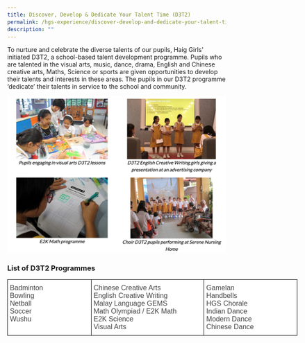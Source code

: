 ```yaml
---
title: Discover, Develop & Dedicate Your Talent Time (D3T2)
permalink: /hgs-experience/discover-develop-and-dedicate-your-talent-time/
description: ""
---
```

To nurture and celebrate the diverse talents of our pupils, Haig Girls' initiated D3T2, a school-based talent development programme. Pupils who are talented in the visual arts, music, dance, drama, English and Chinese creative arts, Maths, Science or sports are given opportunities to develop their talents and interests in these areas. The pupils in our D3T2 programme ‘dedicate’ their talents in service to the school and community.

![](/images/d3t2.png)

### List of D3T2 Programmes

<style type="text/css">
.tg  {border-collapse:collapse;border-spacing:0;margin:0px auto;}
.tg td{border-color:black;border-style:solid;border-width:1px;font-family:Arial, sans-serif;font-size:14px;
  overflow:hidden;padding:10px 5px;word-break:normal;}
.tg th{border-color:black;border-style:solid;border-width:1px;font-family:Arial, sans-serif;font-size:14px;
  font-weight:normal;overflow:hidden;padding:10px 5px;word-break:normal;}
.tg .tg-7lxk{background-color:#FFF;color:#444;font-size:16px;text-align:left;vertical-align:top}
</style>
<table class="tg" style="undefined;table-layout: fixed; width: 668px">
<colgroup>
<col style="width: 193px">
<col style="width: 260px">
<col style="width: 215px">
</colgroup>
<tbody>
  <tr>
    <td class="tg-7lxk">Badminton<br>Bowling<br>Netball<br>Soccer<br>Wushu</td>
    <td class="tg-7lxk"><span style="color:#444;background-color:transparent">Chinese Creative Arts</span><br>English Creative Writing<br>Malay Language GEMS<br>Math Olympiad / <span style="color:#444;background-color:transparent">E2K Math</span><br>E2K Science<br>Visual Arts</td>
    <td class="tg-7lxk"><span style="color:#444;background-color:transparent">Gamelan</span><br>Handbells<br>HGS Chorale<br>Indian Dance<br><span style="color:#444;background-color:transparent">Modern Dance</span><br><span style="color:#444;background-color:transparent">Chinese Dance</span></td>
  </tr>
</tbody>
</table>
